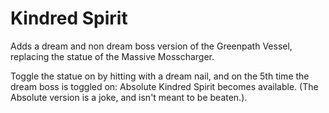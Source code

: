 # Kindred Spirit

Adds a dream and non dream boss version of the Greenpath Vessel, replacing the statue of the Massive Mosscharger.

Toggle the statue on by hitting with a dream nail, and on the 5th time the dream boss is toggled on: Absolute Kindred Spirit becomes available.
(The Absolute version is a joke, and isn't meant to be beaten.).

